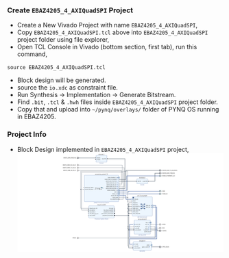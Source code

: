 ### Create `EBAZ4205_4_AXIQuadSPI` Project
- Create a New Vivado Project with name `EBAZ4205_4_AXIQuadSPI`,
- Copy `EBAZ4205_4_AXIQuadSPI.tcl` above into `EBAZ4205_4_AXIQuadSPI` project folder using file explorer,
- Open TCL Console in Vivado (bottom section, first tab), run this command,
```
source EBAZ4205_4_AXIQuadSPI.tcl
```
- Block design will be generated.
- source the `io.xdc` as constraint file.
- Run Synthesis -> Implementation -> Generate Bitstream.
- Find `.bit`, `.tcl` & `.hwh` files inside `EBAZ4205_4_AXIQuadSPI` project folder.
- Copy that and upload into `~/pynq/overlays/` folder of PYNQ OS running in EBAZ4205.
### Project Info
- Block Design implemented in `EBAZ4205_4_AXIQuadSPI` project,
![](../../../resource/EBAZ4205_4_AXIQuadSPI_BlockDesign.png)